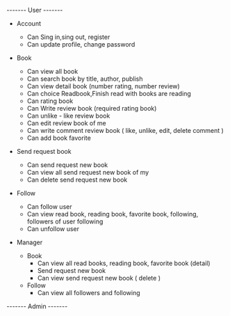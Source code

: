 ------- User -------
* Account
	+ Can Sing in,sing out, register
	+ Can update profile, change password
	
* Book
	+ Can view all book 
	+ Can search book by title, author, publish
	+ Can view detail book (number rating, number review)
	+ Can choice Readbook,Finish read with books are reading
	+ Can rating book
	+ Can Write review book (required rating book)
	+ Can unlike - like review book
	+ Can edit review book of me
	+ Can write comment review book ( like, unlike, edit, delete comment )
	+ Can add book favorite
	
* Send request book
	+ Can send request new book
	+ Can view all send request new book of my
	+ Can delete send request new book
	
* Follow
	+ Can follow user
	+ Can view read book, reading book, favorite book, following, followers of user following
	+ Can unfollow user
	
* Manager
	- Book
		+ Can view all read books, reading book, favorite book (detail)
		+ Send request new book
		+ Can view send request new book ( delete )
	- Follow
		+ Can view all followers and following

------- Admin -------

